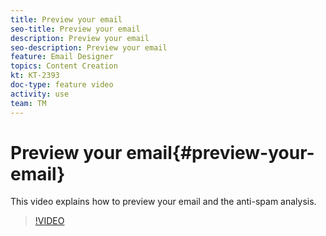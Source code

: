 ```yaml
---
title: Preview your email
seo-title: Preview your email
description: Preview your email
seo-description: Preview your email
feature: Email Designer 
topics: Content Creation
kt: KT-2393
doc-type: feature video
activity: use
team: TM
---
```


# Preview your email{#preview-your-email}

This video explains how to preview your email and the anti-spam analysis.

>[!VIDEO](https://video.tv.adobe.com/v/25921?quality=12)

